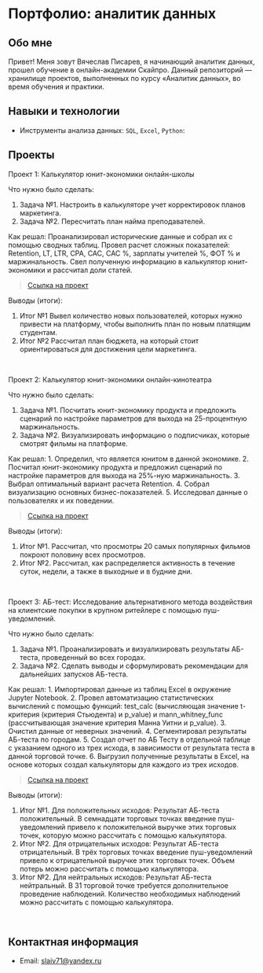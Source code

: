 # Портфолио: аналитик данных

## Обо мне 

Привет! Меня зовут Вячеслав Писарев, я начинающий аналитик данных, прошел обучение в онлайн-академии Скайпро. 
Данный репозиторий — хранилище проектов, выполненных по курсу «Аналитик данных», во время обучения и практики. 
<br>

## Навыки и технологии
- Инструменты анализа данных: ``SQL``, ``Excel``, ``Python``: 


## Проекты
<p> Проект 1: Калькулятор юнит-экономики онлайн-школы</p>
<p>Что нужно было сделать:<p>
<ol>
  <li>Задача №1. Настроить в калькуляторе учет корректировок планов маркетинга. </li> 
  <li>Задача №2. Пересчитать план найма преподавателей. </li> 
</ol>

<p>Как решал: Проанализировал исторические данные и собрал их с помощью сводных таблиц. Провел расчет сложных показателей: Retention, LT, LTR, CPA, CAC, CAC %, зарплаты учителей %, ФОТ % и маржинальность. Свел полученную информацию в калькулятор юнит-экономики и рассчитал доли статей.<p>


> <a href="https://github.com/Slaiv71/data-analytics/blob/main/Проект%201.xlsx">Ссылка на проект</a>
 

<p>Выводы (итоги):<p>
<ol>
  <li>Итог №1 Вывел количество новых пользователей, которых нужно привести на платформу, чтобы выполнить план по новым платящим студентам. </li> 
  <li>Итог №2 Рассчитал план бюджета, на который стоит ориентироваться для достижения цели маркетинга.</li> 
</ol>
<br> 

<p> Проект 2: Калькулятор юнит-экономики онлайн-кинотеатра</p>
<p>Что нужно было сделать:<p>
<ol>
  <li>Задача №1. Посчитать юнит-экономику продукта и предложить сценарий по настройке параметров для выхода на 25-процентную маржинальность.</li>
  <li>Задача №2. Визуализировать информацию о подписчиках, которые смотрят фильмы на платформе.</li>
</ol>

<p>Как решал: 1. Определил, что является юнитом в данной экономике. 
           2. Посчитал юнит-экономику продукта и предложил сценарий по настройке параметров для выхода на 25%-ную маржинальность. 
           3. Выбрал оптимальный вариант расчета Retention. 
           4. Собрал визуализацию основных бизнес-показателей. 
           5. Исследовал данные о пользователях и их поведении.<p>

> <a href="https://github.com/Slaiv71/data-analytics/blob/main/Проект%203.ipynb">Ссылка на проект</a>
 
<p>Выводы (итоги):<p>
<ol>
  <li>Итог №1. Рассчитал, что просмотры 20 самых популярных фильмов покроют половину всех просмотров.</li>
  <li>Итог №2. Рассчитал, как распределяется активность в течение суток, недели, а также в выходные и в будние дни.</li>
</ol>
<br> 

<p> Проект 3: АБ-тест: Исследование альтернативного метода воздействия на клиентские покупки в крупном ритейлере с помощью пуш-уведомлений.</p>
<p>Что нужно было сделать:<p>
<ol>
  <li>Задача №1. Проанализировать и визуализировать результаты АБ-теста, проведенный во всех городах.</li>
  <li>Задача №2. Сделать выводы и сформулировать рекомендации для дальнейших запусков АБ-теста.</li>
</ol>

<p>Как решал: 1. Импортировал данные из таблиц Excel в окружение Jupyter Notebook. 
           2. Провел автоматизацию статистических вычислений с помощью функций: test_calc (вычисляющая значение t-критерия (критерия Стьюдента) и p_value) и mann_whitney_func (рассчитывающая значение критерия Манна Уитни и p_value). 
           3. Очистил данные от неверных значений. 
           4. Сегментировал результаты АБ-теста по городам. 
           5. Создал отчет по АБ Тесту в отдельной таблице с указанием одного из трех исхода, в зависимости от результата теста в данной торговой точке.
           6. Выгрузил полученные результаты в Excel, на основе которых создал калькуляторы для каждого из трех исходов.<p>

> <a href="https://github.com/Slaiv71/data-analytics/blob/main/Проект%202.rar">Ссылка на проект</a>
 
<p>Выводы (итоги):<p>
<ol>
  <li>Итог №1. Для положительных исходов: Результат АБ-теста положительный. В семнадцати торговых точках введение пуш-уведомлений привело к положительной выручке этих торговых точек, которую можно рассчитать с помощью калькулятора.</li>
  <li>Итог №2. Для отрицательных исходов: Результат АБ-теста отрицательный. В трёх торговых точках введение пуш-уведомлений привело к отрицательной выручке этих торговых точек. Объем потерь можно рассчитать с помощью калькулятора.</li>
  <li>Итог №2. Для нейтральных исходов: Результат АБ-теста нейтральный. В 31 торговой точке требуется дополнительное проведение наблюдений. Количество необходимых наблюдений можно рассчитать с помощью калькулятора.</li>
</ol>
<br> 


## Контактная информация
- Email: slaiv71@yandex.ru
